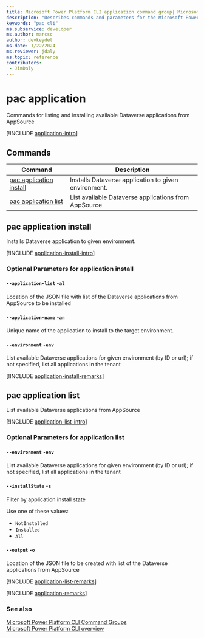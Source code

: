 ```yaml
---
title: Microsoft Power Platform CLI application command group| Microsoft Docs
description: "Describes commands and parameters for the Microsoft Power Platform CLI application command group."
keywords: "pac cli"
ms.subservice: developer
ms.author: marcsc
author: devkeydet
ms.date: 1/22/2024
ms.reviewer: jdaly
ms.topic: reference
contributors: 
 - JimDaly
---
```

<!-- 
Do not edit this file. 
This file is generated by a program and any changes will be overwritten when this topic is re-generated.
Use the include files to add additional content to this topic.
-->
# pac application

Commands for listing and installing available Dataverse applications from AppSource

[!INCLUDE [application-intro](includes/application-intro.md)]

## Commands

|Command|Description|
|---------|---------|
|[pac application install](#pac-application-install)|Installs Dataverse application to given environment.|
|[pac application list](#pac-application-list)|List available Dataverse applications from AppSource|


## pac application install

Installs Dataverse application to given environment.

[!INCLUDE [application-install-intro](includes/application-install-intro.md)]


### Optional Parameters for application install

#### `--application-list` `-al`

Location of the JSON file with list of the Dataverse applications from AppSource to be installed

#### `--application-name` `-an`

Unique name of the application to install to the target environment.

#### `--environment` `-env`

List available Dataverse applications for given environment (by ID or url); if not specified, list all applications in the tenant

[!INCLUDE [application-install-remarks](includes/application-install-remarks.md)]

## pac application list

List available Dataverse applications from AppSource

[!INCLUDE [application-list-intro](includes/application-list-intro.md)]


### Optional Parameters for application list

#### `--environment` `-env`

List available Dataverse applications for given environment (by ID or url); if not specified, list all applications in the tenant

#### `--installState` `-s`

Filter by application install state

Use one of these values:

- `NotInstalled`
- `Installed`
- `All`

#### `--output` `-o`

Location of the JSON file to be created with list of the Dataverse applications from AppSource

[!INCLUDE [application-list-remarks](includes/application-list-remarks.md)]

[!INCLUDE [application-remarks](includes/application-remarks.md)]

### See also

[Microsoft Power Platform CLI Command Groups](index.md)<br />
[Microsoft Power Platform CLI overview](../introduction.md)